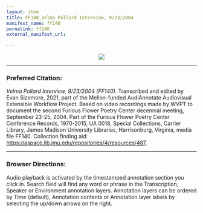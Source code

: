 ```yaml
---
layout: item
title: FF140_Velma Pollard Interview, 9/23/2004
manifest_name: ff140
permalink: ff140
external_manifest_url: 

---
```

<!-- Add an essay or interpretive material below this line,
using HTML or markdown.  Do not modify this file above this line -->
<p style="text-align:center"><img src="https://www.jmu.edu/_images/furiousflower/furious-flower-logo.jpg"></p>
<hr>
<h3>Preferred Citation:</h3>
<i>Velma Pollard Interview, 9/23/2004 (FF140)</i>. Transcribed and edited by Evan Sizemore, 2021, part of the Mellon-funded AudiAnnotate Audiovisual Extensible Workflow Project. Based on video recordings made by WVPT to document the second Furious Flower Poetry Center decennial meeting, September 23-25, 2004. Part of the Furious Flower Poetry Center Conference Records, 1970-2015, UA 0018, Special Collections, Carrier Library, James Madison University Libraries, Harrisonburg, Virginia, media file FF140. Collection finding aid: <a href="https://aspace.lib.jmu.edu/repositories/4/resources/487">https://aspace.lib.jmu.edu/repositories/4/resources/487</a>.
<hr>
<h3>Browser Directions:</h3> 
Audio playback is activated by the timestamped annotation section you click in. Search field will find any word or phrase in the Transcription, Speaker or Environment annotation layers. Annotation layers can be ordered by Time (default), Annotation contents or Annotation layer labels by selecting the up/down arrows on the right.
